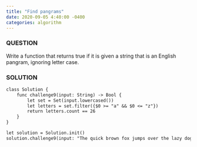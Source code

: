 ```yaml
---
title: "Find pangrams"
date: 2020-09-05 4:40:00 -0400
categories: algorithm
---
```


### QUESTION
Write a function that returns true if it is given a string that is an English pangram, ignoring letter case.

### SOLUTION
```markdown
class Solution {
    func challenge9(input: String) -> Bool {
        let set = Set(input.lowercased())
        let letters = set.filter({$0 >= "a" && $0 <= "z"})
        return letters.count == 26
    }
}

let solution = Solution.init()
solution.challenge9(input: "The quick brown fox jumps over the lazy dog")
```
